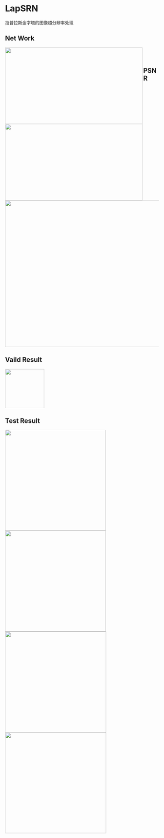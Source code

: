 # LapSRN
拉普拉斯金字塔的图像超分辨率处理
## Net Work
<div>
  <img src="https://github.com/ch135/LapSRN/blob/master/network/1.png" width="450px", height="250px" align="left"/>
  <img src="https://github.com/ch135/LapSRN/blob/master/network/2.png" width="450px", height="250px" align="left"/>
</div>
<br/><br/>

## PSNR
<div>
  <img src="https://github.com/ch135/LapSRN/blob/master/sample/train/PSNR.png" width="640px" height="480px"/>
</div>

## Vaild Result
<div>
    <img src="https://github.com/ch135/LapSRN/blob/master/sample/train/train_sample_input.png" width="128px" height="128px"/>
</div>

## Test Result
<div>
  <img src="https://github.com/ch135/LapSRN/blob/master/sample/test/test_input0.png" width="330px" height="330px" align="left"/>
  <img src="https://github.com/ch135/LapSRN/blob/master/sample/test/test_output0.png"  width="330px" height="330px" align="left">
  <img src="https://github.com/ch135/LapSRN/blob/master/sample/test/test_input1.png" width="331px" height="330px" align="left"/>
  <img src="https://github.com/ch135/LapSRN/blob/master/sample/test/test_output1.png"  width="331px" height="330px" align="left">
</div>
